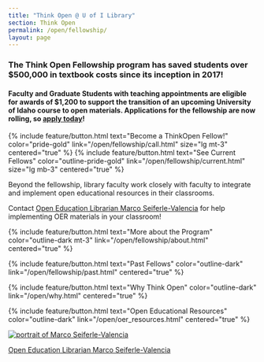 ```yaml
---
title: "Think Open @ U of I Library"
section: Think Open
permalink: /open/fellowship/
layout: page
---
```




### **The Think Open Fellowship program has saved students over $500,000 in textbook costs since its inception in 2017!**  

#### Faculty and Graduate Students with teaching appointments are eligible for awards of $1,200 to support the transition of an upcoming University of Idaho course to open materials. Applications for the fellowship are now rolling, so [apply today](/open/fellowship/call.html)!

{% include feature/button.html text="Become a ThinkOpen Fellow!" color="pride-gold" link="/open/fellowship/call.html" size="lg mt-3" centered="true" %}
{% include feature/button.html text="See Current Fellows" color="outline-pride-gold" link="/open/fellowship/current.html" size="lg mb-3" centered="true" %}
<div class="row">
<div class="col-md-7 p-2">
<p>Beyond the fellowship, library faculty work closely with faculty to integrate and implement open educational resources in their classrooms.</p><p>Contact <a href="mailto:marcosv@uidaho.edu" title="email"> Open Education Librarian Marco Seiferle-Valencia</a> for help implementing OER materials in your classroom!</p>
{% include feature/button.html text="More about the Program" color="outline-dark mt-3" link="/open/fellowship/about.html" centered="true" %}

{% include feature/button.html text="Past Fellows" color="outline-dark" link="/open/fellowship/past.html" centered="true" %}

{% include feature/button.html text="Why Think Open" color="outline-dark" link="/open/why.html" centered="true" %}

{% include feature/button.html text="Open Educational Resources" color="outline-dark" link="/open/oer_resources.html" centered="true" %}
</div>
<div class="col-md-5 p-2">
<a href="/about/people/marcosv.html"><img src="https://www.lib.uidaho.edu/media/directory/marcosv_sq.jpg" class="img-fluid" alt="portrait of Marco Seiferle-Valencia"></a>
<p class="text-muted text-center"><a href="/about/people/marcosv.html">Open Education Librarian Marco Seiferle-Valencia</a></p>
</div>
</div>




